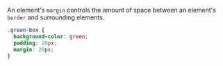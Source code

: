 An element's `margin` controls the amount of space between an element's `border` and surrounding elements.

```css
.green-box {
  background-color: green;
  padding: 20px;
  margin: 20px;
}
```
